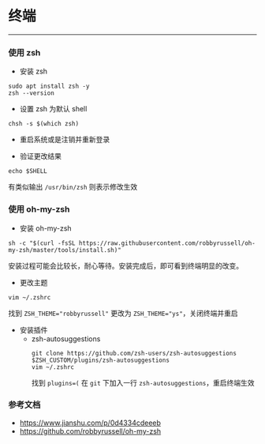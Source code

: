 # 终端

* * * * *

### 使用 zsh
+ 安装 zsh 
```
sudo apt install zsh -y
zsh --version
```

+ 设置 zsh 为默认 shell
```
chsh -s $(which zsh)
```

+ 重启系统或是注销并重新登录

+ 验证更改结果
 ```
 echo $SHELL
 ```
 有类似输出 `/usr/bin/zsh` 则表示修改生效

### 使用 oh-my-zsh
+ 安装 oh-my-zsh 
```
sh -c "$(curl -fsSL https://raw.githubusercontent.com/robbyrussell/oh-my-zsh/master/tools/install.sh)"
```
安装过程可能会比较长，耐心等待。安装完成后，即可看到终端明显的改变。
+ 更改主题
```
vim ~/.zshrc
```
找到 `ZSH_THEME="robbyrussell"` 更改为 `ZSH_THEME="ys"`，关闭终端并重启

+ 安装插件
	+ zsh-autosuggestions 
		```
        git clone https://github.com/zsh-users/zsh-autosuggestions $ZSH_CUSTOM/plugins/zsh-autosuggestions
		vim ~/.zshrc
        ```
        找到 `plugins=(` 在 `git` 下加入一行 `zsh-autosuggestions`，重启终端生效

### 参考文档
+ https://www.jianshu.com/p/0d4334cdeeeb
+ https://github.com/robbyrussell/oh-my-zsh
